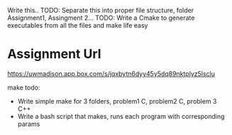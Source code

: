 Write this..
TODO: Separate this into proper file structure, folder Assignment1, Assingment 2...
TODO: Write a Cmake to generate executables from all the files and make life easy
# Assignment Url
https://uwmadison.app.box.com/s/jqxbytn6dyy45y5dq89nktplyz5lsclu

make todo:

- Write simple make for 3 folders, problem1 C, problem2 C, problem 3 C++
- Write a bash script that makes, runs each program with corresponding params 
